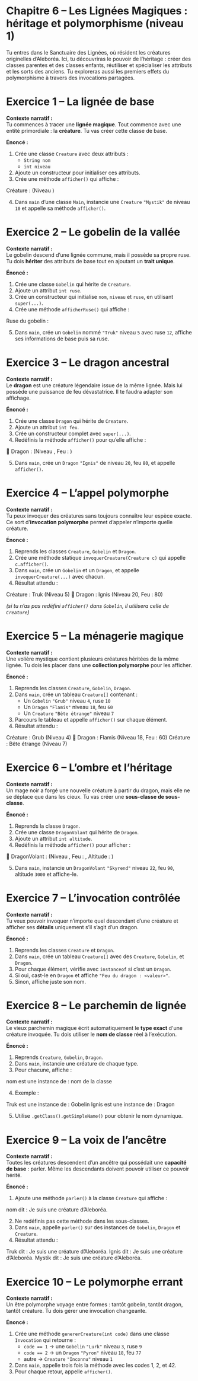 # Chapitre 6 – Les Lignées Magiques : héritage et polymorphisme (niveau 1)

Tu entres dans le Sanctuaire des Lignées, où résident les créatures originelles d’Aleboréa. Ici, tu découvriras le pouvoir de l’héritage : créer des classes parentes et des classes enfants, réutiliser et spécialiser les attributs et les sorts des anciens. Tu exploreras aussi les premiers effets du polymorphisme à travers des invocations partagées.

# Exercice 1 – La lignée de base

**Contexte narratif :**  
Tu commences à tracer une **lignée magique**. Tout commence avec une entité primordiale : la **créature**. Tu vas créer cette classe de base.

**Énoncé :**
1. Crée une classe `Creature` avec deux attributs :
    - `String nom`
    - `int niveau`
2. Ajoute un constructeur pour initialiser ces attributs.
3. Crée une méthode `afficher()` qui affiche :

Créature : <nom> (Niveau <niveau>)

4. Dans `main` d’une classe `Main`, instancie une `Creature` `"Mystik"` de niveau `10` et appelle sa méthode `afficher()`.

# Exercice 2 – Le gobelin de la vallée

**Contexte narratif :**  
Le gobelin descend d’une lignée commune, mais il possède sa propre ruse. Tu dois **hériter** des attributs de base tout en ajoutant un **trait unique**.

**Énoncé :**
1. Crée une classe `Gobelin` qui hérite de `Creature`.
2. Ajoute un attribut `int ruse`.
3. Crée un constructeur qui initialise `nom`, `niveau` et `ruse`, en utilisant `super(...)`.
4. Crée une méthode `afficherRuse()` qui affiche :

Ruse du gobelin : <valeur>

5. Dans `main`, crée un `Gobelin` nommé `"Truk"` niveau `5` avec ruse `12`, affiche ses informations de base puis sa ruse.

# Exercice 3 – Le dragon ancestral

**Contexte narratif :**  
Le **dragon** est une créature légendaire issue de la même lignée. Mais lui possède une puissance de feu dévastatrice. Il te faudra adapter son affichage.

**Énoncé :**
1. Crée une classe `Dragon` qui hérite de `Creature`.
2. Ajoute un attribut `int feu`.
3. Crée un constructeur complet avec `super(...)`.
4. Redéfinis la méthode `afficher()` pour qu’elle affiche :

🐉 Dragon : <nom> (Niveau <niveau>, Feu : <feu>)

5. Dans `main`, crée un `Dragon` `"Ignis"` de niveau `20`, feu `80`, et appelle `afficher()`.

# Exercice 4 – L’appel polymorphe

**Contexte narratif :**  
Tu peux invoquer des créatures sans toujours connaître leur espèce exacte. Ce sort d’**invocation polymorphe** permet d’appeler n’importe quelle créature.

**Énoncé :**
1. Reprends les classes `Creature`, `Gobelin` et `Dragon`.
2. Crée une méthode statique `invoquerCreature(Creature c)` qui appelle `c.afficher()`.
3. Dans `main`, crée un `Gobelin` et un `Dragon`, et appelle `invoquerCreature(...)` avec chacun.
4. Résultat attendu :

Créature : Truk (Niveau 5)
🐉 Dragon : Ignis (Niveau 20, Feu : 80)

*(si tu n’as pas redéfini `afficher()` dans `Gobelin`, il utilisera celle de `Creature`)*

# Exercice 5 – La ménagerie magique

**Contexte narratif :**  
Une volière mystique contient plusieurs créatures héritées de la même lignée. Tu dois les placer dans une **collection polymorphe** pour les afficher.

**Énoncé :**
1. Reprends les classes `Creature`, `Gobelin`, `Dragon`.
2. Dans `main`, crée un tableau `Creature[]` contenant :
    - Un `Gobelin` `"Grub"` niveau `4`, ruse `10`
    - Un `Dragon` `"Flamis"` niveau `18`, feu `60`
    - Un `Creature` `"Bête étrange"` niveau `7`
3. Parcours le tableau et appelle `afficher()` sur chaque élément.
4. Résultat attendu :

Créature : Grub (Niveau 4)
🐉 Dragon : Flamis (Niveau 18, Feu : 60)
Créature : Bête étrange (Niveau 7)

# Exercice 6 – L’ombre et l’héritage

**Contexte narratif :**  
Un mage noir a forgé une nouvelle créature à partir du dragon, mais elle ne se déplace que dans les cieux. Tu vas créer une **sous-classe de sous-classe**.

**Énoncé :**
1. Reprends la classe `Dragon`.
2. Crée une classe `DragonVolant` qui hérite de `Dragon`.
3. Ajoute un attribut `int altitude`.
4. Redéfinis la méthode `afficher()` pour afficher :

🐲 DragonVolant : <nom> (Niveau <niveau>, Feu : <feu>, Altitude : <altitude>)

5. Dans `main`, instancie un `DragonVolant` `"Skyrend"` niveau `22`, feu `90`, altitude `3000` et affiche-le.

# Exercice 7 – L’invocation contrôlée

**Contexte narratif :**  
Tu veux pouvoir invoquer n’importe quel descendant d’une créature et afficher ses **détails** uniquement s’il s’agit d’un dragon.

**Énoncé :**
1. Reprends les classes `Creature` et `Dragon`.
2. Dans `main`, crée un tableau `Creature[]` avec des `Creature`, `Gobelin`, et `Dragon`.
3. Pour chaque élément, vérifie avec `instanceof` si c’est un `Dragon`.
4. Si oui, cast-le en `Dragon` et affiche `"Feu du dragon : <valeur>"`.
5. Sinon, affiche juste son nom.

# Exercice 8 – Le parchemin de lignée

**Contexte narratif :**  
Le vieux parchemin magique écrit automatiquement le **type exact** d'une créature invoquée. Tu dois utiliser le **nom de classe** réel à l’exécution.

**Énoncé :**
1. Reprends `Creature`, `Gobelin`, `Dragon`.
2. Dans `main`, instancie une créature de chaque type.
3. Pour chacune, affiche :

nom est une instance de : nom de la classe

4. Exemple :

Truk est une instance de : Gobelin
Ignis est une instance de : Dragon

5. Utilise `.getClass().getSimpleName()` pour obtenir le nom dynamique.

# Exercice 9 – La voix de l’ancêtre

**Contexte narratif :**  
Toutes les créatures descendent d’un ancêtre qui possédait une **capacité de base** : parler. Même les descendants doivent pouvoir utiliser ce pouvoir hérité.

**Énoncé :**
1. Ajoute une méthode `parler()` à la classe `Creature` qui affiche :

nom dit : Je suis une créature d’Aleboréa.

2. Ne redéfinis pas cette méthode dans les sous-classes.
3. Dans `main`, appelle `parler()` sur des instances de `Gobelin`, `Dragon` et `Creature`.
4. Résultat attendu :

Truk dit : Je suis une créature d’Aleboréa.
Ignis dit : Je suis une créature d’Aleboréa.
Mystik dit : Je suis une créature d’Aleboréa.

# Exercice 10 – Le polymorphe errant

**Contexte narratif :**  
Un être polymorphe voyage entre formes : tantôt gobelin, tantôt dragon, tantôt créature. Tu dois gérer une invocation changeante.

**Énoncé :**
1. Crée une méthode `genererCreature(int code)` dans une classe `Invocation` qui retourne :
    - `code == 1` → une `Gobelin` `"Lurk"` niveau `3`, ruse `9`
    - `code == 2` → un `Dragon` `"Pyron"` niveau `18`, feu `77`
    - autre → `Creature` `"Inconnu"` niveau `1`
2. Dans `main`, appelle trois fois la méthode avec les codes 1, 2, et 42.
3. Pour chaque retour, appelle `afficher()`.

